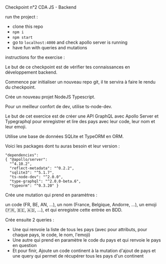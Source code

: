 Checkpoint n°2 CDA JS - Backend

run the project :

- clone this repo
- `npm i`
- `npm start`
- go to `localhost:4000` and check apollo server is running
- have fun with queries and mutations


instructions for the exercise :

Le but de ce checkpoint est de vérifier tes connaissances en développement backend.

Commence par initialiser un nouveau repo git, il te servira à faire le rendu du checkpoint.

Crée un nouveau projet NodeJS Typescript.

Pour un meilleur confort de dev, utilise ts-node-dev.

Le but de cet exercice est de créer une API GraphQL avec Apollo Server et Typegraphql pour enregistrer et lire des pays avec leur code, leur nom et leur emoji.

Utilise une base de données SQLite et TypeORM en ORM.

Voici les packages dont tu auras besoin et leur version :

``` 
"dependencies": 
{ "@apollo/server": 
  "^4.10.2", 
  "reflect-metadata": "^0.2.2", 
  "sqlite3": "^5.1.7", 
  "ts-node-dev": "^2.0.0", 
  "type-graphql": "^2.0.0-beta.6", 
  "typeorm": "^0.3.20" }
```

Crée une mutation qui prend en paramètres :

un code (FR, BE, AN, ...), un nom (France, Belgique, Andorre, ...), un emoji (🇫🇷, 🇧🇪, 🇦🇩, ...), et qui enregistre cette entrée en BDD.

Crée ensuite 2 queries :

- Une qui renvoie la liste de tous les pays (avec pour attributs, pour chaque pays, le code, le nom, l'emoji) 
- Une autre qui prend en paramètre le code du pays et qui renvoie le pays en question 
- Et pour finir, Ajoute un code continent à la mutation d'ajout de pays et une query qui permet de récupérer tous les pays d'un continent
